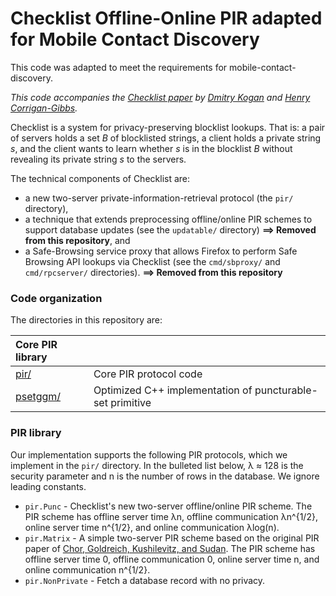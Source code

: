 # Checklist Offline-Online PIR adapted for Mobile Contact Discovery

This code was adapted to meet the requirements for mobile-contact-discovery. 


*This code accompanies the [Checklist paper](https://eprint.iacr.org/2021/345.pdf) by [Dmitry Kogan](https://cs.stanford.edu/~dkogan/) and [Henry Corrigan-Gibbs](https://people.csail.mit.edu/henrycg/).*

Checklist is a system for privacy-preserving blocklist lookups. That is: a pair of servers holds a set *B* of blocklisted strings, a client holds a private string *s*, and the client wants to learn whether *s* is in the blocklist *B* without revealing its private string *s* to the servers.

The technical components of Checklist are:

* a new two-server private-information-retrieval protocol (the `pir/` directory),
* a technique that extends preprocessing offline/online PIR schemes to support database updates (see the `updatable/` directory) **==> Removed from this repository**, and 
* a Safe-Browsing service proxy that allows Firefox to perform Safe Browsing API lookups via Checklist (see the `cmd/sbproxy/` and `cmd/rpcserver/` directories). **==> Removed from this repository**

### Code organization 

The directories in this repository are:

| **Core PIR library** ||
| :--- | :---|
| [pir/](pir/) | Core PIR protocol code |
| [psetggm/](psetggm/) | Optimized C++ implementation of puncturable-set primitive|


### PIR library

Our implementation supports the following PIR protocols, which we implement in the `pir/` directory. In the bulleted list below, λ ≈ 128 is the security parameter and n is the number of rows in the database. We ignore leading constants.

* `pir.Punc` - Checklist's new two-server offline/online PIR scheme. The PIR scheme has offline server time λn, offline communication λn^{1/2}, online server time n^{1/2}, and online communication λlog(n).
* `pir.Matrix` - A simple two-server PIR scheme based on the original PIR paper of [Chor, Goldreich, Kushilevitz, and Sudan](http://www.wisdom.weizmann.ac.il/~oded/PSX/pir2.pdf). The PIR scheme has offline server time 0, offline communication 0, online server time n, and online communication n^{1/2}.
* `pir.NonPrivate` - Fetch a database record with no privacy.